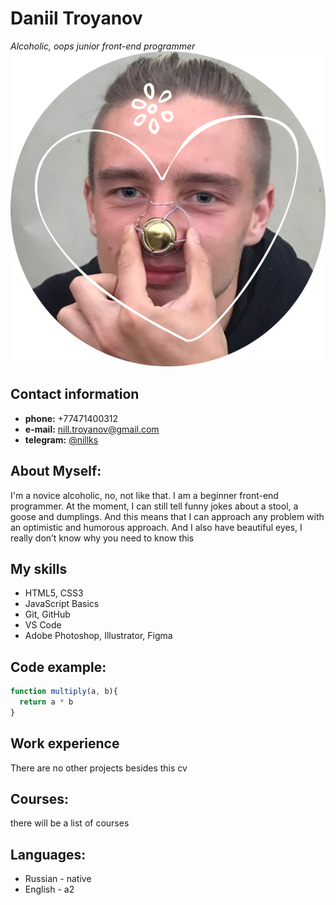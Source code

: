 # Daniil Troyanov
*Alcoholic, oops junior front-end programmer*
![It's me](/assets/img/logo/me.png)

## Contact information

* **phone:**    +77471400312
* **e-mail:**   nill.troyanov@gmail.com
* **telegram:** [@nillks](https://t.me/nillks_rss)

## About Myself:

I'm a novice alcoholic, no, not like that. I am a beginner front-end programmer. At the moment, I can still tell funny jokes about a stool, a goose and dumplings. And this means that I can approach any problem with an optimistic and humorous approach. And I also have beautiful eyes, I really don’t know why you need to know this

## My skills

* HTML5, CSS3
* JavaScript Basics
* Git, GitHub
* VS Code
* Adobe Photoshop, Illustrator, Figma

## Code example:

```javascript
function multiply(a, b){
  return a * b
}
```

## Work experience

There are no other projects besides this cv

## Courses:

there will be a list of courses

## Languages:

* Russian - native
* English - a2